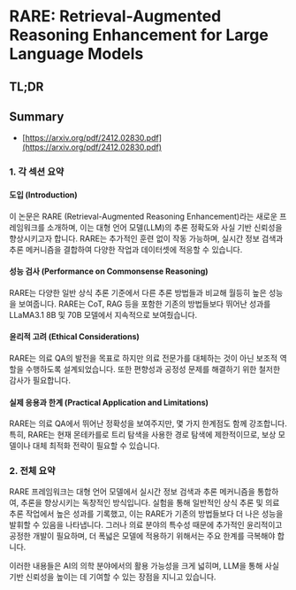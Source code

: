 # RARE: Retrieval-Augmented Reasoning Enhancement for Large Language Models
## TL;DR
## Summary
- [https://arxiv.org/pdf/2412.02830.pdf](https://arxiv.org/pdf/2412.02830.pdf)

### 1. 각 섹션 요약

#### 도입 (Introduction)
이 논문은 RARE (Retrieval-Augmented Reasoning Enhancement)라는 새로운 프레임워크를 소개하며, 이는 대형 언어 모델(LLM)의 추론 정확도와 사실 기반 신뢰성을 향상시키고자 합니다. RARE는 추가적인 훈련 없이 작동 가능하며, 실시간 정보 검색과 추론 메커니즘을 결합하여 다양한 작업과 데이터셋에 적응할 수 있습니다.

#### 성능 검사 (Performance on Commonsense Reasoning)
RARE는 다양한 일반 상식 추론 기준에서 다른 추론 방법들과 비교해 월등히 높은 성능을 보여줍니다. RARE는 CoT, RAG 등을 포함한 기존의 방법들보다 뛰어난 성과를 LLaMA3.1 8B 및 70B 모델에서 지속적으로 보여줬습니다.

#### 윤리적 고려 (Ethical Considerations)
RARE는 의료 QA의 발전을 목표로 하지만 의료 전문가를 대체하는 것이 아닌 보조적 역할을 수행하도록 설계되었습니다. 또한 편향성과 공정성 문제를 해결하기 위한 철저한 감사가 필요합니다.

#### 실제 응용과 한계 (Practical Application and Limitations)
RARE는 의료 QA에서 뛰어난 정확성을 보여주지만, 몇 가지 한계점도 함께 강조합니다. 특히, RARE는 현재 몬테카를로 트리 탐색을 사용한 경로 탐색에 제한적이므로, 보상 모델이나 대체 최적화 전략이 필요할 수 있습니다.

### 2. 전체 요약

RARE 프레임워크는 대형 언어 모델에서 실시간 정보 검색과 추론 메커니즘을 통합하여, 추론을 향상시키는 독창적인 방식입니다. 실험을 통해 일반적인 상식 추론 및 의료 추론 작업에서 높은 성과를 기록했고, 이는 RARE가 기존의 방법들보다 더 나은 성능을 발휘할 수 있음을 나타냅니다. 그러나 의료 분야의 특수성 때문에 추가적인 윤리적이고 공정한 개발이 필요하며, 더 폭넓은 모델에 적용하기 위해서는 주요 한계를 극복해야 합니다.

이러한 내용들은 AI의 의학 분야에서의 활용 가능성을 크게 넓히며, LLM을 통해 사실 기반 신뢰성을 높이는 데 기여할 수 있는 장점을 지니고 있습니다.